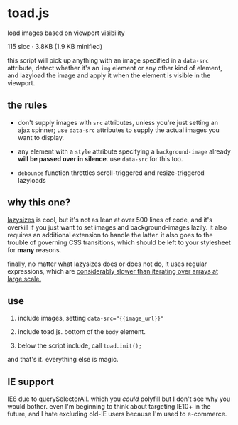 toad.js
=======
load images based on viewport visibility

115 sloc &middot; 3.8KB (1.9 KB minified)

this script will pick up anything with an image specified in a `data-src` attribute, detect whether it's an `img` element or any other kind of element, and lazyload the image and apply it when the element is visible in the viewport.

## the rules

- don't supply images with `src` attributes, unless you're just setting an ajax spinner; use `data-src` attributes to supply the actual images you want to display.

- any element with a `style` attribute specifying a `background-image` already **will be passed over in silence**. use `data-src` for this too.

- `debounce` function throttles scroll-triggered and resize-triggered lazyloads

## why this one?
[lazysizes](https://github.com/aFarkas/lazysizes) is cool, but it's not as lean at over 500 lines of code, and it's overkill if you just want to set images and background-images lazily. it also requires an additional extension to handle the latter. it also goes to the trouble of governing CSS transitions, which should be left to your stylesheet for **many** reasons.

finally, no matter what lazysizes does or does not do, it uses regular expressions, which are [considerably slower than iterating over arrays at large scale.](https://web.archive.org/web/20150501131550/http://jsperf.com/finding-components-of-a-url/2)


## use

1. include images, setting `data-src="{{image_url}}"`

2. include toad.js. bottom of the `body` element.

3. below the script include, call `toad.init();`

and that's it. everything else is magic.


## IE support
IE8 due to querySelectorAll. which you *could* polyfill but I don't see why you would bother. even I'm beginning to think about targeting IE10+ in the future, and I hate excluding old-IE users because I'm used to e-commerce.
